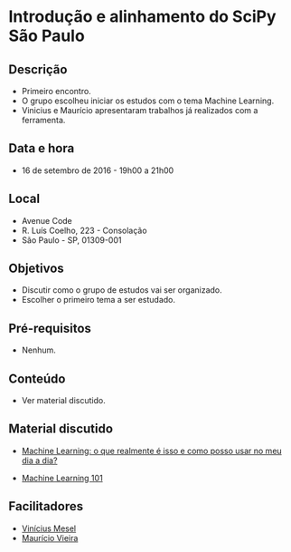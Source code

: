 # Introdução e alinhamento do SciPy São Paulo

## Descrição
* Primeiro encontro.
* O grupo escolheu iniciar os estudos com o tema Machine Learning.
* Vinicius e Maurício apresentaram trabalhos já realizados com a ferramenta.

## Data e hora
* 16 de setembro de 2016 - 19h00 a 21h00

## Local
* Avenue Code
* R. Luís Coelho, 223 - Consolação
* São Paulo - SP, 01309-001

## Objetivos
* Discutir como o grupo de estudos vai ser organizado.
* Escolher o primeiro tema a ser estudado.

## Pré-requisitos
* Nenhum.

## Conteúdo
* Ver material discutido.

## Material discutido
* [Machine Learning: o que realmente é isso e como posso usar no meu dia a dia?](http://pt.slideshare.net/ViniciusMesel/machine-learning-o-que-isso)

* [Machine Learning 101](http://pt.slideshare.net/mauriciovieira/machine-learning-101-speakerdeck)

## Facilitadores
* [Vinícius Mesel](http://vmesel.com)
* [Maurício Vieira](http://mauriciovieira.net)
